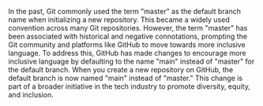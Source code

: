 In the past, Git commonly used the term "master" as the default branch name when initializing a new repository. This became a widely used convention across many Git repositories. However, the term "master" has been associated with historical and negative connotations, prompting the Git community and platforms like GitHub to move towards more inclusive language.
To address this, GitHub has made changes to encourage more inclusive language by defaulting to the name "main" instead of "master" for the default branch. When you create a new repository on GitHub, the default branch is now named "main" instead of "master." This change is part of a broader initiative in the tech industry to promote diversity, equity, and inclusion.
